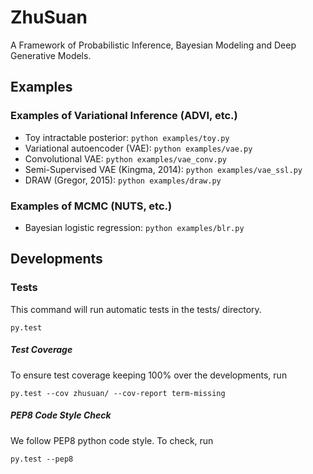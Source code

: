 # ZhuSuan

A Framework of Probabilistic Inference, Bayesian Modeling and Deep Generative Models.

## Examples

### Examples of Variational Inference (ADVI, etc.)
* Toy intractable posterior: `python examples/toy.py`
* Variational autoencoder (VAE): `python examples/vae.py`
* Convolutional VAE: `python examples/vae_conv.py`
* Semi-Supervised VAE (Kingma, 2014): `python examples/vae_ssl.py`
* DRAW (Gregor, 2015): `python examples/draw.py` 

### Examples of MCMC (NUTS, etc.)
* Bayesian logistic regression: `python examples/blr.py`

## Developments

### Tests
This command will run automatic tests in the tests/ directory.

`py.test`

##### Test Coverage
To ensure test coverage keeping 100% over the developments, run

`py.test --cov zhusuan/ --cov-report term-missing`

##### PEP8 Code Style Check
We follow PEP8 python code style. To check, run

`py.test --pep8`
